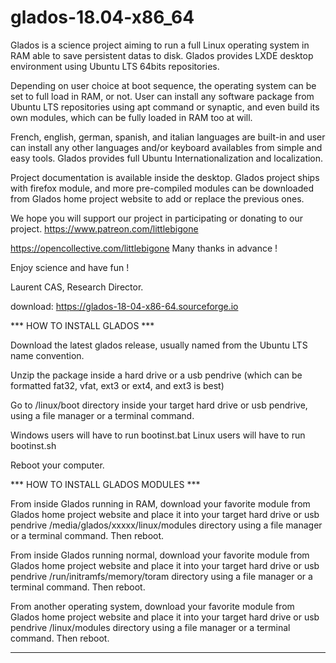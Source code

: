 # glados-18.04-x86_64
Glados is a science project aiming to run a full Linux operating system in RAM able to save persistent datas to disk. Glados provides LXDE desktop environment using Ubuntu LTS 64bits repositories. 

Depending on user choice at boot sequence, the operating system can be set to full load in RAM, or not.
User can install any software package from Ubuntu LTS repositories using apt command or synaptic, and even build its own modules, which can be fully loaded in RAM too at will.

French, english, german, spanish, and italian languages are built-in and user can install any other languages and/or keyboard availables from simple and easy tools. Glados provides full Ubuntu Internationalization and localization.

Project documentation is available inside the desktop. Glados project ships with firefox module, and more pre-compiled modules can be downloaded from Glados home project website to add or replace the previous ones.

We hope you will support our project in participating or donating to our project.
https://www.patreon.com/littlebigone

https://opencollective.com/littlebigone
Many thanks in advance !

Enjoy science and have fun !

Laurent CAS, Research Director.

download:
https://glados-18-04-x86-64.sourceforge.io

*** HOW TO INSTALL GLADOS ***

Download the latest glados release, usually named from the Ubuntu LTS name convention.

Unzip the package inside a hard drive or a usb pendrive (which can be formatted fat32, vfat, ext3 or ext4, and ext3 is best)

Go to /linux/boot directory inside your target hard drive or usb pendrive, using a file manager or a terminal command.

Windows users will have to run bootinst.bat
Linux users will have to run bootinst.sh

Reboot your computer.

*** HOW TO INSTALL GLADOS MODULES ***

From inside Glados running in RAM, download your favorite module from Glados home project website and place it into your target hard drive or usb pendrive /media/glados/xxxxx/linux/modules directory using a file manager or a terminal command. Then reboot.

From inside Glados running normal, download your favorite module from Glados home project website and place it into your target hard drive or usb pendrive /run/initramfs/memory/toram directory using a file manager or a terminal command. Then reboot.

From another operating system, download your favorite module from Glados home project website and place it into your target hard drive or usb pendrive /linux/modules directory using a file manager or a terminal command. Then reboot.

*** *** ***
